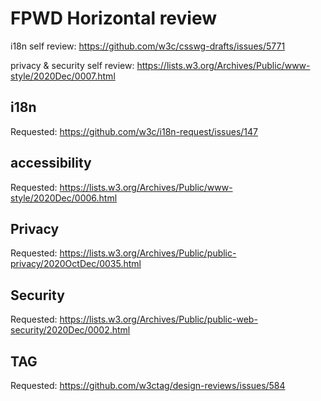 # FPWD Horizontal review

i18n self review: https://github.com/w3c/csswg-drafts/issues/5771

privacy & security self review: https://lists.w3.org/Archives/Public/www-style/2020Dec/0007.html

## i18n

Requested: https://github.com/w3c/i18n-request/issues/147

## accessibility

Requested: https://lists.w3.org/Archives/Public/www-style/2020Dec/0006.html

## Privacy

Requested: https://lists.w3.org/Archives/Public/public-privacy/2020OctDec/0035.html

## Security

Requested: https://lists.w3.org/Archives/Public/public-web-security/2020Dec/0002.html

## TAG

Requested: https://github.com/w3ctag/design-reviews/issues/584
